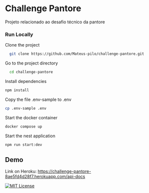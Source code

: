 # Challenge Pantore
Projeto relacionado ao desafio técnico da pantore

### Run Locally  

Clone the project  

~~~bash  
  git clone https://github.com/Mateus-pilo/challenge-pantore.git
~~~

Go to the project directory  

~~~bash  
  cd challenge-pantore
~~~

Install dependencies  
~~~bash  
npm install
~~~

Copy the file .env-sample to .env
~~~bash  
cp .env-sample .env
~~~  

Start the docker container  
~~~bash  
docker compose up
~~~  
  
Start the nest application
~~~bash  
npm run start:dev
~~~  

## Demo  
Link on Heroku: https://challenge-pantore-8ae5fd4d28f7.herokuapp.com/api-docs

[![MIT License](https://img.shields.io/badge/License-MIT-green.svg)](https://choosealicense.com/licenses/mit/)  
